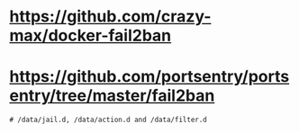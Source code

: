 # https://github.com/crazy-max/docker-fail2ban
# https://github.com/portsentry/portsentry/tree/master/fail2ban

```code
# /data/jail.d, /data/action.d and /data/filter.d

```
